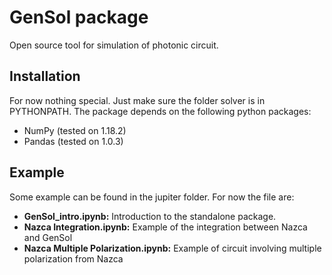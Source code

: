# GenSol package

Open source tool for simulation of photonic circuit. 

## Installation

For now nothing special. Just make sure the folder solver is in PYTHONPATH. The package depends on the following python packages:

- NumPy (tested on 1.18.2)
- Pandas (tested on 1.0.3)

## Example

Some example can be found in the jupiter folder. For now the file are:

- **GenSol_intro.ipynb:** Introduction to the standalone package.
- **Nazca Integration.ipynb:** Example of the integration between Nazca and GenSol
- **Nazca Multiple Polarization.ipynb:** Example of circuit involving multiple polarization from Nazca

